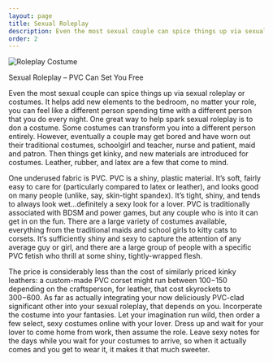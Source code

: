 ```yaml
---
layout: page
title: Sexual Roleplay
description: Even the most sexual couple can spice things up via sexual roleplay or costumes. It helps add new elements to the bedroom, no matter your role, you can feel like a different person spending time with a different person that you do every night. One great way to help spark sexual roleplay is to don a costume.
order: 2
---
```


![Roleplay Costume]({{site.baseurl}}/public/Roleplay3.jpg)

Sexual Roleplay – PVC Can Set You Free

Even the most sexual couple can spice things up via sexual roleplay or costumes. It helps add new elements to the bedroom, no matter your role, you can feel like a different person spending time with a different person that you do every night. One great way to help spark sexual roleplay is to don a costume. Some costumes can transform you into a different person entirely. However, eventually a couple may get bored and have worn out their traditional costumes, schoolgirl and teacher, nurse and patient, maid and patron. Then things get kinky, and new materials are introduced for costumes. Leather, rubber, and latex are a few that come to mind.

One underused fabric is PVC. PVC is a shiny, plastic material. It’s soft, fairly easy to care for (particularly compared to latex or leather), and looks good on many people (unlike, say, skin-tight spandex). It’s tight, shiny, and tends to always look wet…definitely a sexy look for a lover. PVC is traditionally associated with BDSM and power games, but any couple who is into it can get in on the fun. There are a large variety of costumes available, everything from the traditional maids and school girls to kitty cats to corsets. It’s sufficiently shiny and sexy to capture the attention of any average guy or girl, and there are a large group of people with a specific PVC fetish who thrill at some shiny, tightly-wrapped flesh.

The price is considerably less than the cost of similarly priced kinky leathers: a custom-made PVC corset might run between $100-$150 depending on the craftsperson, for leather, that cost skyrockets to $300-$600. As far as actually integrating your now deliciously PVC-clad significant other into your sexual roleplay, that depends on you. Incorperate the costume into your fantasies. Let your imagination run wild, then order a few select, sexy costumes online with your lover. Dress up and wait for your lover to come home from work, then assume the role. Leave sexy notes for the days while you wait for your costumes to arrive, so when it actually comes and you get to wear it, it makes it that much sweeter.
